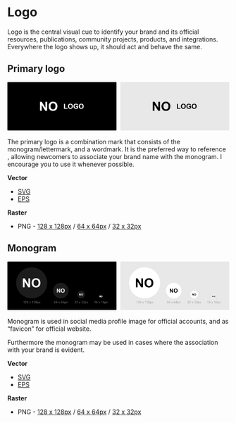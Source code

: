 # Logo

Logo is the central visual cue to identify your brand and its official resources, publications, community projects, products, and integrations. Everywhere the logo shows up, it should act and behave the same.


## Primary logo

![logotype.img](/01%20-%20design/export/project%20overview/github/logotype%20-%20monogram%20&%20wordmark.png)

The primary logo is a combination mark that consists of the monogram/lettermark, and a wordmark. It is the preferred way to reference , allowing newcomers to associate your brand name with the monogram. I encourage you to use it whenever possible.

**Vector**

- [SVG]()
- [EPS]()

**Raster**

- PNG - [128 x 128px]() / [64 x 64px]() / [32 x 32px]()

## Monogram

![logotype.img](/01%20-%20design/export/project%20overview/github/logotype%20-%20monogram.png)

Monogram is used in social media profile image for official accounts, and as “favicon” for official website.

Furthermore the monogram may be used in cases where the association with your brand is evident.

**Vector**

- [SVG]()
- [EPS]()

**Raster**

- PNG - [128 x 128px]() / [64 x 64px]() / [32 x 32px]()
